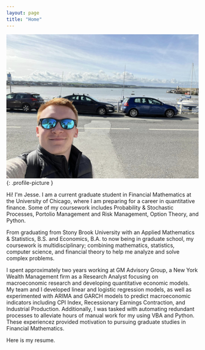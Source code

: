 ```yaml
---
layout: page
title: "Home"
---
```


![Jesse Freitag](ireland.jpg){: .profile-picture }

Hi! I'm Jesse. I am a current graduate student in Financial Mathematics at the University of Chicago, where I am preparing for a career in quantitative finance. Some of my coursework includes Probability & Stochastic Processes, Portolio Management and Risk Management, Option Theory, and Python.

From graduating from Stony Brook University with an Applied Mathematics & Statistics, B.S. and Economics, B.A. to now being in graduate school, my coursework is multidisciplinary; combining mathematics, statistics, computer science, and financial theory to help me analyze and solve complex problems.

I spent approximately two years working at GM Advisory Group, a New York Wealth Management firm as a Research Analyst focusing on macroeconomic research and developing quantitative economic models. My team and I developed linear and logistic regression models, as well as experimented with ARIMA and GARCH models to predict macroeconomic indicators including CPI Index, Recessionary Earnings Contraction, and Industrial Production. Additionally, I was tasked with automating redundant processes to alleviate hours of manual work for my using VBA and Python. These experiencez provided motivation to pursuing graduate studies in Financial Mathematics.

Here is my resume.
